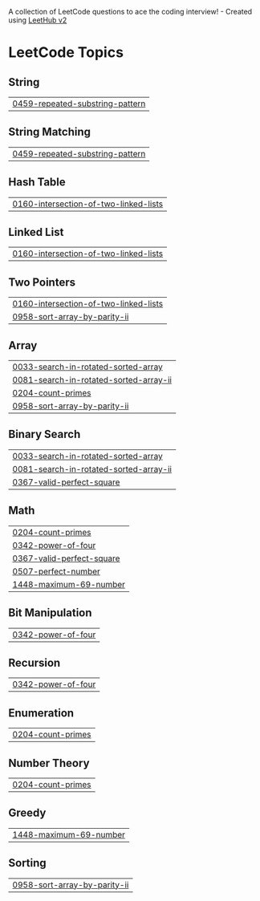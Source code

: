 A collection of LeetCode questions to ace the coding interview! - Created using [LeetHub v2](https://github.com/arunbhardwaj/LeetHub-2.0)
<!---LeetCode Topics Start-->
# LeetCode Topics
## String
|  |
| ------- |
| [0459-repeated-substring-pattern](https://github.com/nandini-cs22/LeetCode-Solutions/tree/master/0459-repeated-substring-pattern) |
## String Matching
|  |
| ------- |
| [0459-repeated-substring-pattern](https://github.com/nandini-cs22/LeetCode-Solutions/tree/master/0459-repeated-substring-pattern) |
## Hash Table
|  |
| ------- |
| [0160-intersection-of-two-linked-lists](https://github.com/nandini-cs22/LeetCode-Solutions/tree/master/0160-intersection-of-two-linked-lists) |
## Linked List
|  |
| ------- |
| [0160-intersection-of-two-linked-lists](https://github.com/nandini-cs22/LeetCode-Solutions/tree/master/0160-intersection-of-two-linked-lists) |
## Two Pointers
|  |
| ------- |
| [0160-intersection-of-two-linked-lists](https://github.com/nandini-cs22/LeetCode-Solutions/tree/master/0160-intersection-of-two-linked-lists) |
| [0958-sort-array-by-parity-ii](https://github.com/nandini-cs22/LeetCode-Solutions/tree/master/0958-sort-array-by-parity-ii) |
## Array
|  |
| ------- |
| [0033-search-in-rotated-sorted-array](https://github.com/nandini-cs22/LeetCode-Solutions/tree/master/0033-search-in-rotated-sorted-array) |
| [0081-search-in-rotated-sorted-array-ii](https://github.com/nandini-cs22/LeetCode-Solutions/tree/master/0081-search-in-rotated-sorted-array-ii) |
| [0204-count-primes](https://github.com/nandini-cs22/LeetCode-Solutions/tree/master/0204-count-primes) |
| [0958-sort-array-by-parity-ii](https://github.com/nandini-cs22/LeetCode-Solutions/tree/master/0958-sort-array-by-parity-ii) |
## Binary Search
|  |
| ------- |
| [0033-search-in-rotated-sorted-array](https://github.com/nandini-cs22/LeetCode-Solutions/tree/master/0033-search-in-rotated-sorted-array) |
| [0081-search-in-rotated-sorted-array-ii](https://github.com/nandini-cs22/LeetCode-Solutions/tree/master/0081-search-in-rotated-sorted-array-ii) |
| [0367-valid-perfect-square](https://github.com/nandini-cs22/LeetCode-Solutions/tree/master/0367-valid-perfect-square) |
## Math
|  |
| ------- |
| [0204-count-primes](https://github.com/nandini-cs22/LeetCode-Solutions/tree/master/0204-count-primes) |
| [0342-power-of-four](https://github.com/nandini-cs22/LeetCode-Solutions/tree/master/0342-power-of-four) |
| [0367-valid-perfect-square](https://github.com/nandini-cs22/LeetCode-Solutions/tree/master/0367-valid-perfect-square) |
| [0507-perfect-number](https://github.com/nandini-cs22/LeetCode-Solutions/tree/master/0507-perfect-number) |
| [1448-maximum-69-number](https://github.com/nandini-cs22/LeetCode-Solutions/tree/master/1448-maximum-69-number) |
## Bit Manipulation
|  |
| ------- |
| [0342-power-of-four](https://github.com/nandini-cs22/LeetCode-Solutions/tree/master/0342-power-of-four) |
## Recursion
|  |
| ------- |
| [0342-power-of-four](https://github.com/nandini-cs22/LeetCode-Solutions/tree/master/0342-power-of-four) |
## Enumeration
|  |
| ------- |
| [0204-count-primes](https://github.com/nandini-cs22/LeetCode-Solutions/tree/master/0204-count-primes) |
## Number Theory
|  |
| ------- |
| [0204-count-primes](https://github.com/nandini-cs22/LeetCode-Solutions/tree/master/0204-count-primes) |
## Greedy
|  |
| ------- |
| [1448-maximum-69-number](https://github.com/nandini-cs22/LeetCode-Solutions/tree/master/1448-maximum-69-number) |
## Sorting
|  |
| ------- |
| [0958-sort-array-by-parity-ii](https://github.com/nandini-cs22/LeetCode-Solutions/tree/master/0958-sort-array-by-parity-ii) |
<!---LeetCode Topics End-->